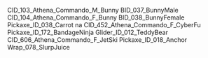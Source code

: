 CID_103_Athena_Commando_M_Bunny
BID_037_BunnyMale
CID_104_Athena_Commando_F_Bunny
BID_038_BunnyFemale
Pickaxe_ID_038_Carrot
na
CID_452_Athena_Commando_F_CyberFu
Pickaxe_ID_172_BandageNinja
Glider_ID_012_TeddyBear
CID_606_Athena_Commando_F_JetSki
Pickaxe_ID_018_Anchor
Wrap_078_SlurpJuice
